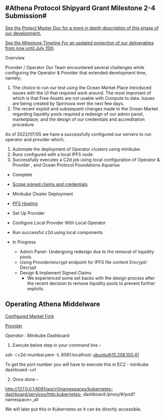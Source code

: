 #Athena Protocol Shipyard Grant Milestone 2-4 Submission#
---



[See the Project Master Doc for a more in depth description of this phase of our development.](https://docs.google.com/document/d/1x0ZD3mcTe9pJD9TnN0ufBMbk5Zj9ZTatD5TTlHJj6ns/edit?usp=sharing)

[See the Milestone Timeline For an updated projection of our deliverables from now until July 15th ](https://docs.google.com/spreadsheets/d/1VQMLs-ONgZZUVKIQaUMwMlbsIjY73pPVB-AxtxIiIow/edit?usp=sharing)

Overview

Provider / Operator 
Our Team encountered several challenges while configuring the Operator & Provider that extended development time, namely;

1. The choice to run our test using the Ocean Market Place introduced issues with the UI that required work around. The most important of which is that Free Assets are not usable with Compute to data. Issues are being created by Spirinova over the next few days.
2. The recent exploit and subsequent changes made to the Ocean Market regarding liquidity pools required a redesign of our admin panel, marketplace, and the design of our credentials and accreditation procedure.

As of 2022/07/05 we have a successfully configured our servers to run operator and provider which;

1. Automate the deployment of Operator clusters using minikube. 
2. Runs configured with a local IPFS node
3. Successfully executes a C2d job using local configuration of Operator & Provider , and Ocean Protocol Foundations Aquarius 

* Complete
 * [Scope signed claims and credentials](https://docs.google.com/document/d/1Qw80dr4oZY4Mr6omlCsfPwbcSgHVO82jUCq3A_ZMGuo/edit?usp=sharing)
 * Minikube Cluster Deployment
 * [PFS Hosting](http://15.206.100.41:5001/webui)
 * Set Up Provider
 * Configure Local Provider With Local Operator 
 * Run successful c2d using local components
    
* In Progress
  * Admin Panel- Undergoing redesign due to the removal of liquidity pools. 
  * Using Provider/encrypt endpoint for IPFS file content Encrypt/ Decrypt 
  * Design & Implement Signed Claims
    * We experienced some set backs with the design process after the recent decision to remove liquidity pools to prevent further exploits. 


## Operating Athena Middelware 


[Configured Market Fork](http://15.206.100.41:8000/)

[Provider](http://15.206.100.41:8030/)

*Operator* : Minikube Dashboard

1. Execute below step in your command line –

ssh -i c2d-mumbai.pem -L 8081:localhost:<port> ubuntu@15.206.100.41

To get the port number you will have to execute this in EC2 -
minikube dashboard –url

2. Once done –

http://127.0.0.1:8081/api/v1/namespaces/kubernetes-dashboard/services/http:kubernetes-
dashboard:/proxy/#/pod?namespace=_all

We will later put this in Kubernetes so it can be directly accessible.





